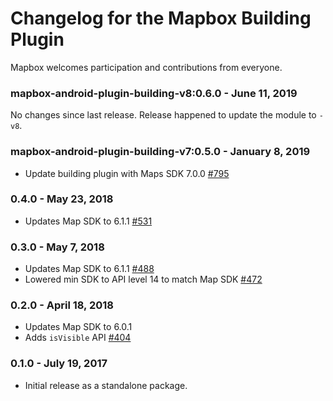 # Changelog for the Mapbox Building Plugin

Mapbox welcomes participation and contributions from everyone.

### mapbox-android-plugin-building-v8:0.6.0 - June 11, 2019

No changes since last release. Release happened to update the module to `-v8`. 

### mapbox-android-plugin-building-v7:0.5.0 - January 8, 2019
- Update building plugin with Maps SDK 7.0.0 [#795](https://github.com/mapbox/mapbox-plugins-android/pull/795)

### 0.4.0 - May 23, 2018
- Updates Map SDK to 6.1.1 [#531](https://github.com/mapbox/mapbox-plugins-android/pull/531)

### 0.3.0 - May 7, 2018
- Updates Map SDK to 6.1.1 [#488](https://github.com/mapbox/mapbox-plugins-android/pull/488)
- Lowered min SDK to API level 14 to match Map SDK [#472](https://github.com/mapbox/mapbox-plugins-android/pull/472)

### 0.2.0 - April 18, 2018
- Updates Map SDK to 6.0.1
- Adds `isVisible` API [#404](https://github.com/mapbox/mapbox-plugins-android/pull/404)

### 0.1.0 - July 19, 2017
- Initial release as a standalone package.
